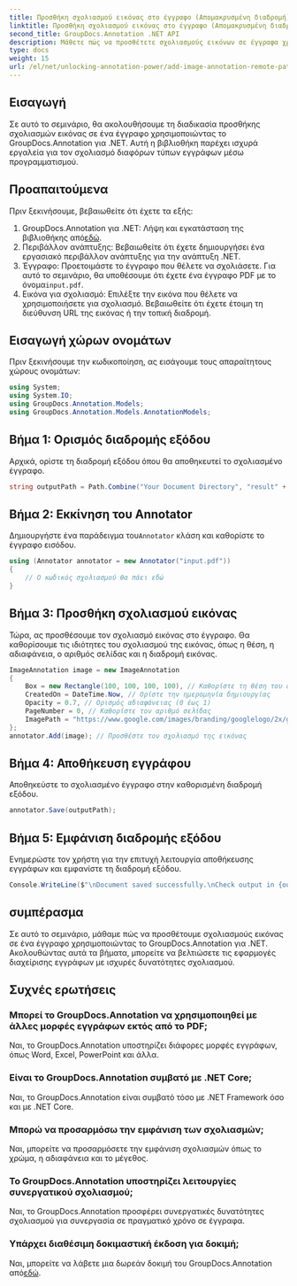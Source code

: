 ```yaml
---
title: Προσθήκη σχολιασμού εικόνας στο έγγραφο (Απομακρυσμένη διαδρομή)
linktitle: Προσθήκη σχολιασμού εικόνας στο έγγραφο (Απομακρυσμένη διαδρομή)
second_title: GroupDocs.Annotation .NET API
description: Μάθετε πώς να προσθέτετε σχολιασμούς εικόνων σε έγγραφα χρησιμοποιώντας το GroupDocs.Annotation για .NET. Βελτιώστε τη διαχείριση εγγράφων με ισχυρές δυνατότητες σχολιασμού.
type: docs
weight: 15
url: /el/net/unlocking-annotation-power/add-image-annotation-remote-path/
---
```

## Εισαγωγή
Σε αυτό το σεμινάριο, θα ακολουθήσουμε τη διαδικασία προσθήκης σχολιασμών εικόνας σε ένα έγγραφο χρησιμοποιώντας το GroupDocs.Annotation για .NET. Αυτή η βιβλιοθήκη παρέχει ισχυρά εργαλεία για τον σχολιασμό διαφόρων τύπων εγγράφων μέσω προγραμματισμού.
## Προαπαιτούμενα
Πριν ξεκινήσουμε, βεβαιωθείτε ότι έχετε τα εξής:
1.  GroupDocs.Annotation για .NET: Λήψη και εγκατάσταση της βιβλιοθήκης από[εδώ](https://releases.groupdocs.com/annotation/net/).
2. Περιβάλλον ανάπτυξης: Βεβαιωθείτε ότι έχετε δημιουργήσει ένα εργασιακό περιβάλλον ανάπτυξης για την ανάπτυξη .NET.
3.  Έγγραφο: Προετοιμάστε το έγγραφο που θέλετε να σχολιάσετε. Για αυτό το σεμινάριο, θα υποθέσουμε ότι έχετε ένα έγγραφο PDF με το όνομα`input.pdf`.
4. Εικόνα για σχολιασμό: Επιλέξτε την εικόνα που θέλετε να χρησιμοποιήσετε για σχολιασμό. Βεβαιωθείτε ότι έχετε έτοιμη τη διεύθυνση URL της εικόνας ή την τοπική διαδρομή.

## Εισαγωγή χώρων ονομάτων
Πριν ξεκινήσουμε την κωδικοποίηση, ας εισάγουμε τους απαραίτητους χώρους ονομάτων:
```csharp
using System;
using System.IO;
using GroupDocs.Annotation.Models;
using GroupDocs.Annotation.Models.AnnotationModels;
```
## Βήμα 1: Ορισμός διαδρομής εξόδου
Αρχικά, ορίστε τη διαδρομή εξόδου όπου θα αποθηκευτεί το σχολιασμένο έγγραφο.
```csharp
string outputPath = Path.Combine("Your Document Directory", "result" + Path.GetExtension("input.pdf"));
```
## Βήμα 2: Εκκίνηση του Annotator
 Δημιουργήστε ένα παράδειγμα του`Annotator` κλάση και καθορίστε το έγγραφο εισόδου.
```csharp
using (Annotator annotator = new Annotator("input.pdf"))
{
    // Ο κωδικός σχολιασμού θα πάει εδώ
}
```
## Βήμα 3: Προσθήκη σχολιασμού εικόνας
Τώρα, ας προσθέσουμε τον σχολιασμό εικόνας στο έγγραφο. Θα καθορίσουμε τις ιδιότητες του σχολιασμού της εικόνας, όπως η θέση, η αδιαφάνεια, ο αριθμός σελίδας και η διαδρομή εικόνας.
```csharp
ImageAnnotation image = new ImageAnnotation
{
    Box = new Rectangle(100, 100, 100, 100), // Καθορίστε τη θέση του σχολιασμού
    CreatedOn = DateTime.Now, // Ορίστε την ημερομηνία δημιουργίας
    Opacity = 0.7, // Ορισμός αδιαφάνειας (0 έως 1)
    PageNumber = 0, // Καθορίστε τον αριθμό σελίδας
    ImagePath = "https://www.google.com/images/branding/googlelogo/2x/googlelogo_color_92x30dp.png" // Καταχωρίστε τη διεύθυνση URL της εικόνας
};
annotator.Add(image); // Προσθέστε τον σχολιασμό της εικόνας
```
## Βήμα 4: Αποθήκευση εγγράφου
Αποθηκεύστε το σχολιασμένο έγγραφο στην καθορισμένη διαδρομή εξόδου.
```csharp
annotator.Save(outputPath);
```
## Βήμα 5: Εμφάνιση διαδρομής εξόδου
Ενημερώστε τον χρήστη για την επιτυχή λειτουργία αποθήκευσης εγγράφων και εμφανίστε τη διαδρομή εξόδου.
```csharp
Console.WriteLine($"\nDocument saved successfully.\nCheck output in {outputPath}.");
```

## συμπέρασμα
Σε αυτό το σεμινάριο, μάθαμε πώς να προσθέτουμε σχολιασμούς εικόνας σε ένα έγγραφο χρησιμοποιώντας το GroupDocs.Annotation για .NET. Ακολουθώντας αυτά τα βήματα, μπορείτε να βελτιώσετε τις εφαρμογές διαχείρισης εγγράφων με ισχυρές δυνατότητες σχολιασμού.
## Συχνές ερωτήσεις
### Μπορεί το GroupDocs.Annotation να χρησιμοποιηθεί με άλλες μορφές εγγράφων εκτός από το PDF;
Ναι, το GroupDocs.Annotation υποστηρίζει διάφορες μορφές εγγράφων, όπως Word, Excel, PowerPoint και άλλα.
### Είναι το GroupDocs.Annotation συμβατό με .NET Core;
Ναι, το GroupDocs.Annotation είναι συμβατό τόσο με .NET Framework όσο και με .NET Core.
### Μπορώ να προσαρμόσω την εμφάνιση των σχολιασμών;
Ναι, μπορείτε να προσαρμόσετε την εμφάνιση σχολιασμών όπως το χρώμα, η αδιαφάνεια και το μέγεθος.
### Το GroupDocs.Annotation υποστηρίζει λειτουργίες συνεργατικού σχολιασμού;
Ναι, το GroupDocs.Annotation προσφέρει συνεργατικές δυνατότητες σχολιασμού για συνεργασία σε πραγματικό χρόνο σε έγγραφα.
### Υπάρχει διαθέσιμη δοκιμαστική έκδοση για δοκιμή;
 Ναι, μπορείτε να λάβετε μια δωρεάν δοκιμή του GroupDocs.Annotation από[εδώ](https://releases.groupdocs.com/).